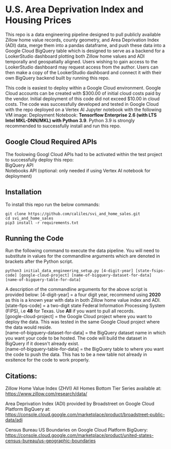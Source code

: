 # U.S. Area Deprivation Index and Housing Prices

This repo is a data engineering pipeline designed to pull publicly available Zillow home value records, county geometry, and Area Deprivation Index (ADI) data, merge them into a pandas dataframe, and push these data into a Google Cloud BigQuery table which is designed to serve as a backend for a LookerStudio dashboard plotting both Zillow home values and ADI temporally and geospatially aligned.  Users wishing to gain access to the LookerStudio dashboard may request access from the author.  Users can then make a copy of the LookerStudio dashboard and connect it with their own BigQuery backend built by running this repo.

This code is easiest to deploy within a Google Cloud environment.  Google Cloud accounts can be created with $300.00 of initial cloud costs paid by the vendor.  Initial deployment of this code did not exceed $10.00 in cloud costs.  The code was successfully developed and tested in Google Cloud with the repo deployed on a Vertex AI Jupyter notebook with the following VM image: Deployment Notebook: **Tensorflow Enterprise 2.6 (with LTS Intel MKL-DNN/MKL) with Python 3.9**.  Python 3.9 is strongly recommended to successfully install and run this repo.

## Google Cloud Required APIs  
The foolowing Googl Cloud APIs had to be activated within the test project to successfully deploy this repo:  
BigQuery API   
Notebooks API (optional: only needed if using Vertex AI notebook for deployment)  

## Installation

To install this repo run the below commands:

```
git clone https://github.com/caliles/svi_and_home_sales.git
cd svi_and_home_sales
pip3 install -r requirements.txt
```

## Running the Code

Run the following command to execute the data pipeline.  You will need to substitute in values for the commandline arguments which are denoted in brackets after the Python script.

```
python3 initial_data_engineering_setup.py [4-digit-year] [state-fsips-code] [google-cloud-project] [name-of-bigquery-dataset-for-data] [name-of-bigquery-table-for-data]
```

A description of the commandline arguments for the above script is provided below:
[4-digit-year] = a four digit year, recommend using **2020** as this is a known year with data in both Zillow home value index and ADI.  
[state-fips-code] = a two-digit state Federal Information Processing System (FIPS), i.e **48** for Texas.  Use **All** if you want to pull all records.  
[google-cloud-project] = the Google Cloud project where you want to deploy the data.  This was tested in the same Google Cloud project where the data would reside.  
[name-of-bigquery-dataset-for-data] = the BigQuery dataset name in which you want your code to be hosted.  The code will build the dataset in BigQuery if it doesn't already exist.  
[name-of-bigquery-table-for-data] = the BigQuery table to where you want the code to push the data.  This has to be a new table not already in exsitence for the code to work properly.  





## Citations:

Zillow Home Value Index (ZHVI) All Homes Bottom Tier Series available at: https://www.zillow.com/research/data/

Area Deprivation Index (ADI) provided by Broadstreet on Google Cloud Platform BigQuery at: https://console.cloud.google.com/marketplace/product/broadstreet-public-data/adi

Census Bureau US Boundaries on Google Cloud Platform BigQuery: https://console.cloud.google.com/marketplace/product/united-states-census-bureau/us-geographic-boundaries
